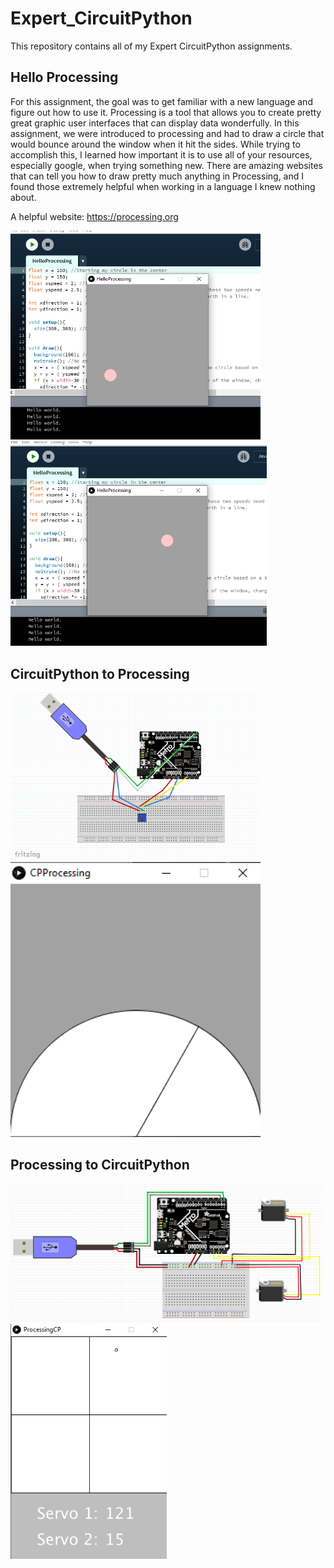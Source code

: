 # Expert_CircuitPython
This repository contains all of my Expert CircuitPython assignments. 

## Hello Processing
For this assignment, the goal was to get familiar with a new language and figure out how to use it. Processing is a tool that allows you to create pretty great graphic user interfaces that can display data wonderfully. In this assignment, we were introduced to processing and had to draw a circle that would bounce around the window when it hit the sides. While trying to accomplish this, I learned how important it is to use all of your resources, especially google, when trying something new. There are amazing websites that can tell you how to draw pretty much anything in Processing, and I found those extremely helpful when working in a language I knew nothing about. 

A helpful website: https://processing.org

<img src="Media/HelloProcessingSnip.PNG" width="400"> <img src="Media/HelloProcessingSnip2.PNG" width="410">

## CircuitPython to Processing

<img src="Media/CircuitPyToProcessing.png" width="400"> <img src="Media/CPProcessingSnip.PNG" width="400">

## Processing to CircuitPython

<img src="Media/ProcessingToCircuitPy.png" width="500"> <img src="Media/ProcessingCPSnip.PNG" width="250">
